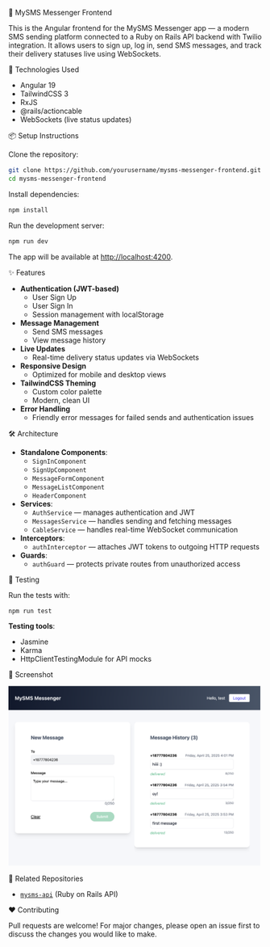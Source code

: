 📱 MySMS Messenger Frontend

This is the Angular frontend for the MySMS Messenger app — a modern SMS sending platform connected to a Ruby on Rails API backend with Twilio integration. It allows users to sign up, log in, send SMS messages, and track their delivery statuses live using WebSockets.

🚀 Technologies Used

- Angular 19
- TailwindCSS 3
- RxJS
- @rails/actioncable
- WebSockets (live status updates)

📦 Setup Instructions

Clone the repository:

```bash
git clone https://github.com/yourusername/mysms-messenger-frontend.git
cd mysms-messenger-frontend
```

Install dependencies:

```bash
npm install
```

Run the development server:

```bash
npm run dev
```

The app will be available at [http://localhost:4200](http://localhost:4200).

✨ Features

- **Authentication (JWT-based)**
  - User Sign Up
  - User Sign In
  - Session management with localStorage
- **Message Management**
  - Send SMS messages
  - View message history
- **Live Updates**
  - Real-time delivery status updates via WebSockets
- **Responsive Design**
  - Optimized for mobile and desktop views
- **TailwindCSS Theming**
  - Custom color palette
  - Modern, clean UI
- **Error Handling**
  - Friendly error messages for failed sends and authentication issues

🛠️ Architecture

- **Standalone Components**:
  - `SignInComponent`
  - `SignUpComponent`
  - `MessageFormComponent`
  - `MessageListComponent`
  - `HeaderComponent`
- **Services**:
  - `AuthService` — manages authentication and JWT
  - `MessagesService` — handles sending and fetching messages
  - `CableService` — handles real-time WebSocket communication
- **Interceptors**:
  - `authInterceptor` — attaches JWT tokens to outgoing HTTP requests
- **Guards**:
  - `authGuard` — protects private routes from unauthorized access

🧪 Testing

Run the tests with:

```bash
npm run test
```

**Testing tools**:

- Jasmine
- Karma
- HttpClientTestingModule for API mocks

📸 Screenshot

<img src="public/screenshot.png" alt="Wireframe" width="500" />

🔗 Related Repositories

- [`mysms-api`](https://github.com/aneldanza/mysms-api) (Ruby on Rails API)

❤️ Contributing

Pull requests are welcome! For major changes, please open an issue first to discuss the changes you would like to make.
